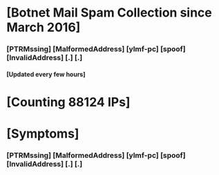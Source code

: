 # [Botnet Mail Spam Collection since March 2016]
### [PTRMssing] [MalformedAddress] [ylmf-pc] [spoof] [InvalidAddress] [.] [.]
#### [Updated every few hours]

# [Counting 88124 IPs]

# [Symptoms] 
###   [PTRMssing] [MalformedAddress] [ylmf-pc] [spoof] [InvalidAddress] [.] [.]
